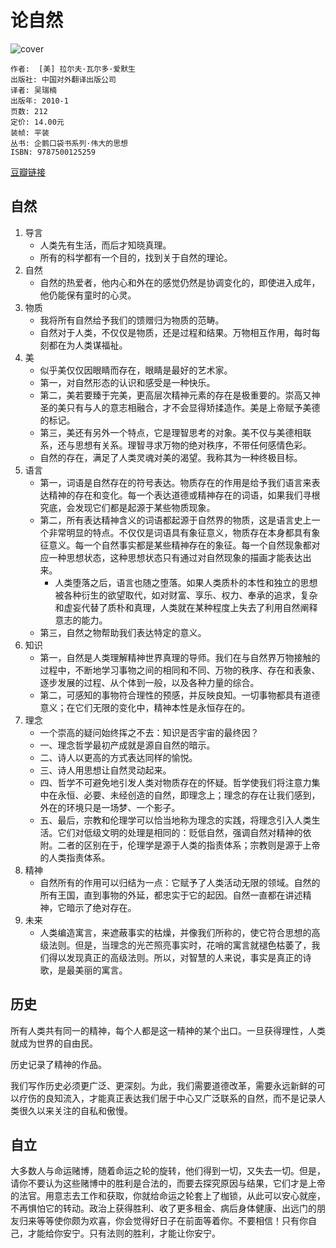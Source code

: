 # 论自然
![cover](https://img3.doubanio.com/lpic/s4387035.jpg)

    作者:  [美] 拉尔夫·瓦尔多·爱默生 
    出版社: 中国对外翻译出版公司
    译者: 吴瑞楠 
    出版年: 2010-1
    页数: 212
    定价: 14.00元
    装帧: 平装
    丛书: 企鹅口袋书系列·伟大的思想
    ISBN: 9787500125259

[豆瓣链接](https://book.douban.com/subject/4726047/)

## 自然
1. 导言
    - 人类先有生活，而后才知晓真理。
    - 所有的科学都有一个目的，找到关于自然的理论。
1. 自然
    - 自然的热爱者，他内心和外在的感觉仍然是协调变化的，即使进入成年，他仍能保有童时的心灵。
1. 物质
    - 我将所有自然给予我们的馈赠归为物质的范畴。
    - 自然对于人类，不仅仅是物质，还是过程和结果。万物相互作用，每时每刻都在为人类谋福祉。
1. 美
    - 似乎美仅仅因眼睛而存在，眼睛是最好的艺术家。
    - 第一，对自然形态的认识和感受是一种快乐。
    - 第二，美若要臻于完美，更高层次精神元素的存在是极重要的。崇高又神圣的美只有与人的意志相融合，才不会显得矫揉造作。美是上帝赋予美德的标记。
    - 第三，美还有另外一个特点，它是理智思考的对象。美不仅与美德相联系，还与思想有关系。理智寻求万物的绝对秩序，不带任何感情色彩。
    - 自然的存在，满足了人类灵魂对美的渴望。我称其为一种终极目标。
1. 语言
    - 第一，词语是自然存在的符号表达。物质存在的作用是给予我们语言来表达精神的存在和变化。每一个表达道德或精神存在的词语，如果我们寻根究底，会发现它们都是起源于某些物质现象。
    - 第二，所有表达精神含义的词语都起源于自然界的物质，这是语言史上一个非常明显的特点。不仅仅是词语具有象征意义，物质存在本身都具有象征意义。每一个自然事实都是某些精神存在的象征。每一个自然现象都对应一种思想状态，这种思想状态只有通过对自然现象的描画才能表达出来。
        - 人类堕落之后，语言也随之堕落。如果人类质朴的本性和独立的思想被各种衍生的欲望取代，如对财富、享乐、权力、奉承的追求，复杂和虚妄代替了质朴和真理，人类就在某种程度上失去了利用自然阐释意志的能力。
    - 第三，自然之物帮助我们表达特定的意义。
1. 知识
    - 第一，自然是人类理解精神世界真理的导师。我们在与自然界万物接触的过程中，不断地学习事物之间的相同和不同、万物的秩序、存在和表象、逐步发展的过程、从个体到一般，以及各种力量的综合。
    - 第二，可感知的事物符合理性的预感，并反映良知。一切事物都具有道德意义；在它们无限的变化中，精神本性是永恒存在的。
1. 理念
    - 一个崇高的疑问始终挥之不去：知识是否宇宙的最终因？
    - 一、理念哲学最初产成就是源自自然的暗示。
    - 二、诗人以更高的方式表达同样的愉悦。
    - 三、诗人用思想让自然灵动起来。
    - 四、哲学不可避免地引发人类对物质存在的怀疑。哲学使我们将注意力集中在永恒、必要、未经创造的自然，即理念上；理念的存在让我们感到，外在的环境只是一场梦、一个影子。
    - 五、最后，宗教和伦理学可以恰当地称为理念的实践，将理念引入人类生活。它们对低级文明的处理是相同的：贬低自然，强调自然对精神的依附。二者的区别在于，伦理学是源于人类的指责体系；宗教则是源于上帝的人类指责体系。
1. 精神
    - 自然所有的作用可以归结为一点：它赋予了人类活动无限的领域。自然的所有王国，直到事物的外延，都忠实于它的起因。自然一直都在讲述精神，它暗示了绝对存在。
1. 未来
    - 人类编造寓言，来遮蔽事实的枯燥，并像我们所称的，使它符合思想的高级法则。但是，当理念的光芒照亮事实时，花哨的寓言就褪色枯萎了，我们得以发现真正的高级法则。所以，对智慧的人来说，事实是真正的诗歌，是最美丽的寓言。

## 历史
所有人类共有同一的精神，每个人都是这一精神的某个出口。一旦获得理性，人类就成为世界的自由民。

历史记录了精神的作品。

我们写作历史必须更广泛、更深刻。为此，我们需要道德改革，需要永远新鲜的可以疗伤的良知流入，才能真正表达我们居于中心又广泛联系的自然，而不是记录人类很久以来关注的自私和傲慢。

## 自立
大多数人与命运赌博，随着命运之轮的旋转，他们得到一切，又失去一切。但是，请你不要认为这些赌博中的胜利是合法的，而要去探究原因与结果，它们才是上帝的法官。用意志去工作和获取，你就给命运之轮套上了枷锁，从此可以安心就座，不再惧怕它的转动。政治上获得胜利、收了更多租金、病后身体健康、出远门的朋友归来等等使你颇为欢喜，你会觉得好日子在前面等着你。不要相信！只有你自己，才能给你安宁。只有法则的胜利，才能让你安宁。
